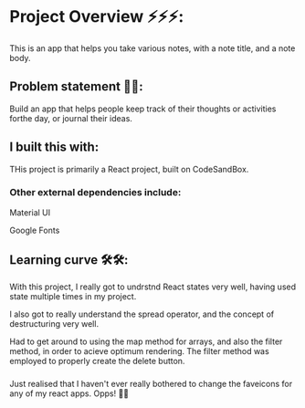 # Project Overview ⚡⚡⚡:

This is an app that helps you take various notes, with a note title, and a note body. 

## Problem statement 🎲🎲: 

Build an app that helps people keep track of their thoughts or activities forthe day, or journal their ideas.

## I built this with:

THis project is primarily a React project, built on CodeSandBox. 

### Other external dependencies include:

Material UI

Google Fonts

## Learning curve 🛠🛠:

With this project, I really got to undrstnd React states very well, having used state multiple times in my project. 

I also got to really understand the spread operator, and the concept of destructuring very well. 

Had to get around to using the map method for arrays, and also the filter method, in order to acieve optimum rendering. 
The filter method was employed to properly create the delete button. 

###
Just realised that I haven't ever really bothered to change the faveicons for any of my react apps. Opps! 🤪🤪
